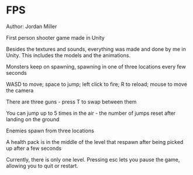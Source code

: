 # FPS

Author: Jordan Miller

First person shooter game made in Unity

Besides the textures and sounds, everything was made and done by me in Unity. This includes the models and the animations.

Monsters keep on spawning, spawning in one of three locations every few seconds

WASD to move; space to jump; left click to fire; R to reload; mouse to move the camera

There are three guns - press T to swap between them

You can jump up to 5 times in the air - the number of jumps reset after landing on the ground

Enemies spawn from three locations

A health pack is in the middle of the level that respawn after being picked up after a few seconds

Currently, there is only one level. Pressing esc lets you pause the game, allowing you to quit or restart.



